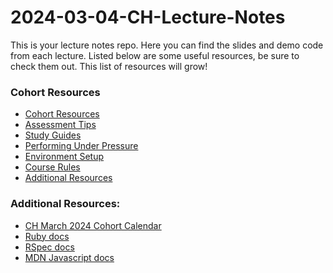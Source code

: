 # 2024-03-04-CH-Lecture-Notes

This is your lecture notes repo. Here you can find the slides and demo code from each lecture. 
Listed below are some useful resources, be sure to check them out. This list of resources will grow!

### Cohort Resources
- [Cohort Resources](https://github.com/appacademy/cohort-resources/tree/master)
- [Assessment Tips](https://github.com/appacademy/cohort-resources/tree/master/assessment_tips)
- [Study Guides](https://github.com/appacademy/cohort-resources/tree/master/study_guides)
- [Performing Under Pressure](https://github.com/appacademy/cohort-resources/blob/master/student_success/performing_under_pressure.md)
- [Environment Setup](https://github.com/appacademy/campus-hybrid-setup)
- [Course Rules](https://github.com/appacademy/cohort-resources/blob/master/course_rules.md)
- [Additional Resources](https://github.com/appacademy/cohort-resources)

### Additional Resources:
- [CH March 2024 Cohort Calendar](https://docs.google.com/spreadsheets/d/1NRIhwj4JfW31NWu-Dh70mOWGCtfJqaSQUt_q7lGMHZ4/edit#gid=0)
- [Ruby docs](https://ruby-doc.org/core-2.7.0/index.html#classes)
- [RSpec docs](https://relishapp.com/rspec/)
- [MDN Javascript docs](https://developer.mozilla.org/en-US/docs/Web/JavaScript)
